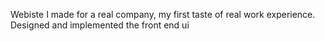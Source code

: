 Webiste I made for a real company, my first taste of real work experience.
Designed and implemented the front end ui
